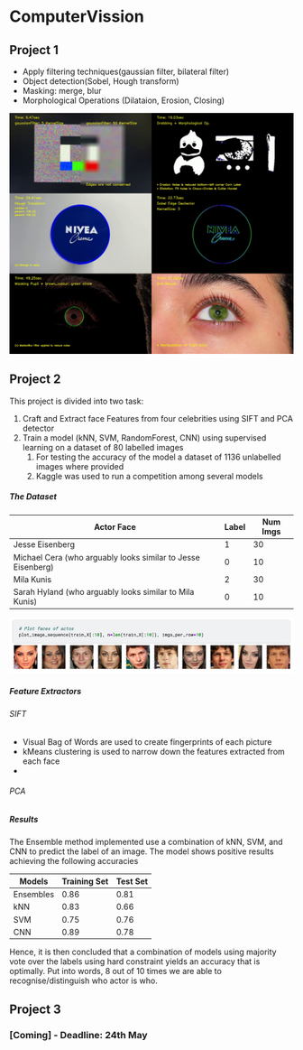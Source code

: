 # ComputerVission
## Project 1 
- Apply filtering techniques(gaussian filter, bilateral filter)
- Object detection(Sobel, Hough transform) 
- Masking: merge, blur
- Morphological Operations (Dilataion, Erosion, Closing)

![alt text](https://github.com/danilotpnta/ComputerVission/blob/main/preject1.jpg)

## Project 2 
This project is divided into two task:

1. Craft and Extract face Features from four celebrities using SIFT and PCA detector
2. Train a model (kNN, SVM, RandomForest, CNN) using supervised learning on a dataset of 80 labelled images 
   1. For testing the accuracy of the model a dataset of 1136 unlabelled images where provided
   2. Kaggle was used to run a competition among several models 

##### The Dataset

| Actor Face                                                   | Label | Num Imgs |
| ------------------------------------------------------------ | ----- | -------- |
| Jesse Eisenberg                                              | 1     | 30       |
| Michael Cera (who arguably looks similar to Jesse Eisenberg) | 0     | 10       |
| Mila Kunis                                                   | 2     | 30       |
| Sarah Hyland (who arguably looks similar to Mila Kunis)      | 0     | 10       |

![alt text](https://github.com/danilotpnta/ComputerVission/blob/main/img/5.png)

##### Feature Extractors

###### SIFT

- Visual Bag of Words are used to create fingerprints of each picture
- kMeans clustering is used to narrow down the features extracted from each face
- 

###### PCA


##### Results

The Ensemble method implemented use a combination of kNN, SVM, and CNN to predict the label of an image. The model shows positive results achieving the following accuracies 

| Models    | Training Set | Test Set |
| --------- | ------------ | -------- |
| Ensembles | 0.86         | 0.81     |
| kNN       | 0.83         | 0.66     |
| SVM       | 0.75         | 0.76     |
| CNN       | 0.89         | 0.78     |

Hence, it is then concluded that a combination of models using majority vote over the labels using hard constraint yields an accuracy that is optimally. Put into words, 8 out of 10 times we are able to recognise/distinguish who actor is who.


## Project 3 
### [Coming] - Deadline: 24th May
